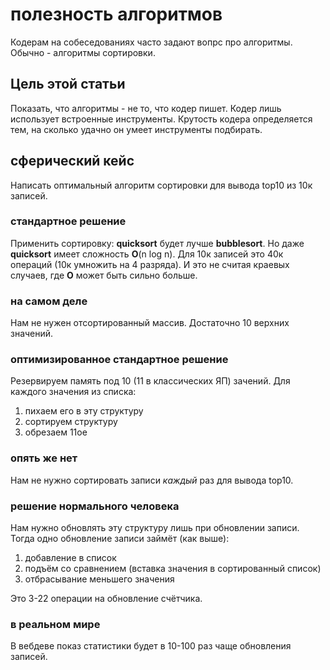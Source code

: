 # полезность алгоритмов

Кодерам на собеседованиях часто задают вопрс про алгоритмы.
Обычно - алгоритмы сортировки.

## Цель этой статьи

Показать, что алгоритмы - не то, что кодер пишет.
Кодер лишь использует встроенные инструменты.
Крутость кодера определяется тем, на сколько удачно он умеет инструменты подбирать.

## сферический кейс

Написать оптимальный алгоритм сортировки для вывода top10 из 10к записей.

### стандартное решение

Применить сортировку: **quicksort** будет лучше **bubblesort**.
Но даже **quicksort** имеет сложность **O**(n log n).
Для 10к записей это 40к операций (10к умножить на 4 разряда).
И это не считая краевых случаев, где **O** может быть сильно больше.

### на самом деле

Нам не нужен отсортированный массив.
Достаточно 10 верхних значений.

### оптимизированное стандартное решение

Резервируем память под 10 (11 в классических ЯП) зачений.
Для каждого значения из списка:
1. пихаем его в эту структуру
2. сортируем структуру
3. обрезаем 11ое

### опять же нет

Нам не нужно сортировать записи *каждый* раз для вывода top10.

### решение нормального человека

Нам нужно обновлять эту структуру лишь при обновлении записи.
Тогда одно обновление записи займёт (как выше):
1. добавление в список
2. подъём со сравнением (вставка значения в сортированный список)
3. отбрасывание меньшего значения

Это 3-22 операции на обновление счётчика.

### в реальном мире

В вебдеве показ статистики будет в 10-100 раз чаще обновления записей.






